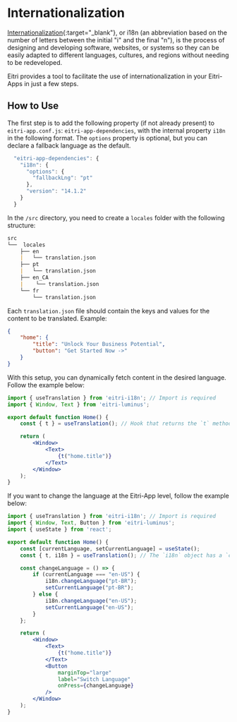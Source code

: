 # Internationalization

[Internationalization](https://learn.microsoft.com/en-us/windows/win32/intl/understanding-internationalization){:target="_blank"}, or i18n (an abbreviation based on the number of letters between the initial "i" and the final "n"), is the process of designing and developing software, websites, or systems so they can be easily adapted to different languages, cultures, and regions without needing to be redeveloped.

Eitri provides a tool to facilitate the use of internationalization in your Eitri-Apps in just a few steps.

## How to Use

The first step is to add the following property (if not already present) to `eitri-app.conf.js`: `eitri-app-dependencies`, with the internal property `i18n` in the following format. The `options` property is optional, but you can declare a fallback language as the default.

```js
  "eitri-app-dependencies": {
    "i18n": {
      "options": {
        "fallbackLng": "pt"
      },
      "version": "14.1.2"
    }
  }
```

In the `/src` directory, you need to create a `locales` folder with the following structure:

```md
src
└──  locales
    ├── en
    |   └── translation.json
    ├── pt
    |   └── translation.json
    ├── en_CA
    |    └── translation.json
    └── fr
        └── translation.json
```

Each `translation.json` file should contain the keys and values for the content to be translated. Example:

```json
{
    "home": {
        "title": "Unlock Your Business Potential",
        "button": "Get Started Now ->"
    }
}
```

With this setup, you can dynamically fetch content in the desired language. Follow the example below:

```jsx
import { useTranslation } from 'eitri-i18n'; // Import is required
import { Window, Text } from 'eitri-luminus';

export default function Home() {
    const { t } = useTranslation(); // Hook that returns the `t` method to fetch content dynamically based on the `locales` structure.

    return (
        <Window>
            <Text>
                {t("home.title")}
            </Text>
        </Window>
    );
}
```

If you want to change the language at the Eitri-App level, follow the example below:

```jsx
import { useTranslation } from 'eitri-i18n'; // Import is required
import { Window, Text, Button } from 'eitri-luminus';
import { useState } from 'react';

export default function Home() {
    const [currentLanguage, setCurrentLanguage] = useState();
    const { t, i18n } = useTranslation(); // The `i18n` object has a `changeLanguage` method to change the language.

    const changeLanguage = () => {
        if (currentLanguage === "en-US") {
            i18n.changeLanguage("pt-BR");
            setCurrentLanguage("pt-BR");
        } else {
            i18n.changeLanguage("en-US");
            setCurrentLanguage("en-US");
        }
    };

    return (
        <Window>
            <Text>
                {t("home.title")}
            </Text>
            <Button
                marginTop="large"
                label="Switch Language"
                onPress={changeLanguage}
            />
        </Window>
    );
}
```
